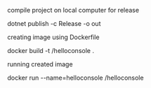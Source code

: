 compile project on local computer for release

dotnet publish -c Release -o out


creating image using Dockerfile

docker build -t <DockerID>/helloconsole .


running created image

docker run --name=helloconsole <DockerID>/helloconsole
